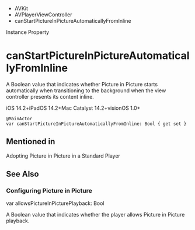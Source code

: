 

- AVKit
- AVPlayerViewController
-  canStartPictureInPictureAutomaticallyFromInline 

Instance Property

# canStartPictureInPictureAutomaticallyFromInline

A Boolean value that indicates whether Picture in Picture starts automatically when transitioning to the background when the view controller presents its content inline.

iOS 14.2+iPadOS 14.2+Mac Catalyst 14.2+visionOS 1.0+

``` source
@MainActor
var canStartPictureInPictureAutomaticallyFromInline: Bool { get set }
```

## Mentioned in 

Adopting Picture in Picture in a Standard Player

## See Also

### Configuring Picture in Picture

var allowsPictureInPicturePlayback: Bool

A Boolean value that indicates whether the player allows Picture in Picture playback.

